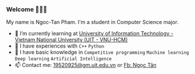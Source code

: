 ### Welcome 👋👋👋

My name is Ngoc-Tan Pham. I'm a student in Computer Science major.   
- 🌱 I’m currently learning at [University of Information Technology - Vietnam National University (UIT - VNU-HCM)](https://en.uit.edu.vn/overview-vnuhcm-university-information-technology)   
- 🌱 I have experiences with `C++` `Python`    
- 🌱 I have basic knowledge in `Competitive programming` `Machine learning` `Deep learning` `Artificial Intelligence`    
- 📫 Contact me: [19520925@gm.uit.edu.vn](mailto:19520925@gm.uit.edu.vn) or [Fb: Ngọc Tân](https://www.facebook.com/ngc.tnnnn)
